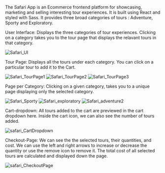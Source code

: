 The Safari App is an Ecommerce frontend platform for showcasing, marketing and selling interesting tour experiences. It is built using React and styled with Sass. It provides three broad categories of tours : Adventure, Sporty and Exploratory.

User Interface: Displays the three categories of tour experiences. Clicking on a category takes you to the tour page that displays the relavant tours in that category.

![Safari_UI](https://github.com/Stephen-Afari/safari/assets/62534292/9d2851b8-06a5-4e85-a3fe-d103d15e5715)

Tour Page: Displays all the tours under each category. You can click on a particular tour to add it to the Cart.

![Safari_TourPage1](https://github.com/Stephen-Afari/safari/assets/62534292/bcd1b531-e710-4014-ac11-7041d0d65882)
![Safari_TourPage2](https://github.com/Stephen-Afari/safari/assets/62534292/4361720a-36bb-4505-8640-9ff08650fa82)
![Safari_TourPage3](https://github.com/Stephen-Afari/safari/assets/62534292/0963cc77-4b23-4f8e-b885-5698111eff6e)

Page per Category: Clicking on a given category, takes you to a unique page displaying only the selected category.

![Safari_Sporty](https://github.com/Stephen-Afari/safari/assets/62534292/899810ba-8df3-409a-96cc-6a8630a76fce)
![Safari_exploratory](https://github.com/Stephen-Afari/safari/assets/62534292/6525c77e-9acd-42a5-8738-da8cd45e944f)
![Safari_adventure2](https://github.com/Stephen-Afari/safari/assets/62534292/7acb4dec-79cb-4aaf-8b53-33ba0269924c)

Cart-dropdown: All tours added to the cart are previewed in the cart dropdown here. Inside the cart icon, we can also see the number of tours added.

![safari_CartDropdown](https://github.com/Stephen-Afari/safari/assets/62534292/9ee512f2-f6f0-4a4b-a5e3-95c1657a7875)

Checkout-Page: We can see the the selected tours, their quantities, and cost. We can use the left and right arrows to increase or decrease the quantity or use the remove icon to remove it. The total cost of all selected tours are calculated and displayed down the page.

![safari_CheckoutPage](https://github.com/Stephen-Afari/safari/assets/62534292/79336ced-fec9-47e7-bc5e-179eb3b5d602)





